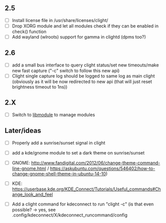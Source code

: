 ## 2.5
- [ ] Install license file in /usr/share/licenses/clight/
- [ ] Drop XORG module and let all modules check if they can be enabled in check() function
- [ ] Add wayland (wlroots) support for gamma in clightd (dpms too?)

## 2.6
- [ ] add a small bus interface to query clight status/set new timeouts/make new fast capture ("-c" switch to follow this new api)
- [ ] Clight single capture log should be logged to same log as main clight (obviously as it will be now redirected to new api (that will just reset brightness timeout to 1ns))

## 2.X
- [ ] Switch to [libmodule](https://github.com/FedeDP/libmodule) to manage modules

## Later/ideas
- [ ] Properly add a sunrise/sunset signal in clight
- [ ] add a kde/gnome module to set a dark theme on sunrise/sunset

- [ ] GNOME: http://www.fandigital.com/2012/06/change-theme-command-line-gnome.html / https://askubuntu.com/questions/546402/how-to-change-gnome-shell-theme-in-ubuntu-14-10)

- [ ] KDE: https://userbase.kde.org/KDE_Connect/Tutorials/Useful_commands#Change_look_and_feel

- [ ] Add a clight command for kdeconnect to run "clight -c" (is that even possible? -> yes, see .config/kdeconnect/X/kdeconnect_runcommand/config
